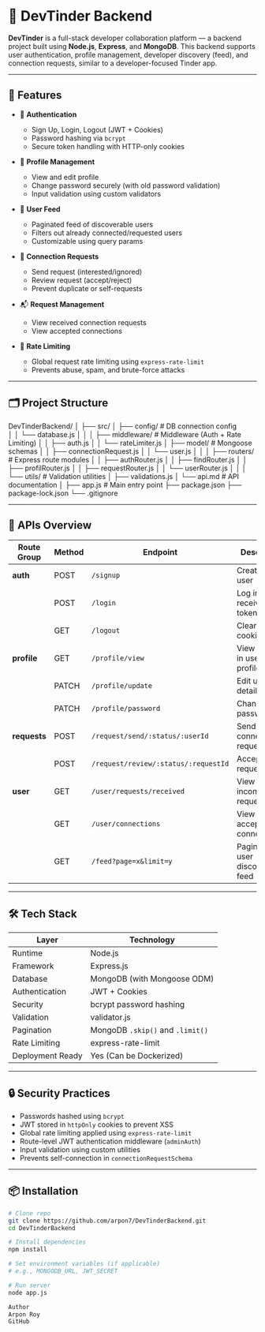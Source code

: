 # 💼 DevTinder Backend

**DevTinder** is a full-stack developer collaboration platform — a backend project built using **Node.js**, **Express**, and **MongoDB**. This backend supports user authentication, profile management, developer discovery (feed), and connection requests, similar to a developer-focused Tinder app.

---

## 🚀 Features

- 🔐 **Authentication**
  - Sign Up, Login, Logout (JWT + Cookies)
  - Password hashing via `bcrypt`
  - Secure token handling with HTTP-only cookies

- 🧾 **Profile Management**
  - View and edit profile
  - Change password securely (with old password validation)
  - Input validation using custom validators

- 🔎 **User Feed**
  - Paginated feed of discoverable users
  - Filters out already connected/requested users
  - Customizable using query params

- 💌 **Connection Requests**
  - Send request (interested/ignored)
  - Review request (accept/reject)
  - Prevent duplicate or self-requests

- 📬 **Request Management**
  - View received connection requests
  - View accepted connections

- 🚫 **Rate Limiting**
  - Global request rate limiting using `express-rate-limit`
  - Prevents abuse, spam, and brute-force attacks

---

## 🗂️ Project Structure

DevTinderBackend/
│
├── src/
│ ├── config/ # DB connection config  
│ │ └── database.js
│ │
│ ├── middleware/ # Middleware (Auth + Rate Limiting)
│ │ ├── auth.js
│ │ └── rateLimiter.js
│ ├── model/ # Mongoose schemas
│ │ ├── connectionRequest.js
│ │ └── user.js
│ │
│ ├── routers/ # Express route modules
│ │ ├── authRouter.js
│ │ ├── findRouter.js
│ │ ├── profilRouter.js
│ │ ├── requestRouter.js
│ │ └── userRouter.js
│ │
│ └── utils/ # Validation utilities
│   ├── validations.js
│   └── api.md # API documentation
│
├── app.js # Main entry point
├── package.json
├── package-lock.json
└── .gitignore

---

## 🧪 APIs Overview

| Route Group  | Method | Endpoint                             | Description                   |
| ------------ | ------ | ------------------------------------ | ----------------------------- |
| **auth**     | POST   | `/signup`                            | Create a new user             |
|              | POST   | `/login`                             | Log in and receive JWT token  |
|              | GET    | `/logout`                            | Clear auth cookie             |
| **profile**  | GET    | `/profile/view`                      | View logged-in user's profile |
|              | PATCH  | `/profile/update`                    | Edit user details             |
|              | PATCH  | `/profile/password`                  | Change password               |
| **requests** | POST   | `/request/send/:status/:userId`      | Send connection request       |
|              | POST   | `/request/review/:status/:requestId` | Accept/Reject request         |
| **user**     | GET    | `/user/requests/received`            | View incoming requests        |
|              | GET    | `/user/connections`                  | View accepted connections     |
|              | GET    | `/feed?page=x&limit=y`               | Paginated user discovery feed |

---

## 🛠️ Tech Stack

| Layer            | Technology                       |
| ---------------- | -------------------------------- |
| Runtime          | Node.js                          |
| Framework        | Express.js                       |
| Database         | MongoDB (with Mongoose ODM)      |
| Authentication   | JWT + Cookies                    |
| Security         | bcrypt password hashing          |
| Validation       | validator.js                     |
| Pagination       | MongoDB `.skip()` and `.limit()` |
| Rate Limiting    | express-rate-limit               |
| Deployment Ready | Yes (Can be Dockerized)          |

---

## 🔒 Security Practices

- Passwords hashed using `bcrypt`
- JWT stored in `httpOnly` cookies to prevent XSS
- Global rate limiting applied using `express-rate-limit`
- Route-level JWT authentication middleware (`adminAuth`)
- Input validation using custom utilities
- Prevents self-connection in `connectionRequestSchema`

---

## 📦 Installation

```bash
# Clone repo
git clone https://github.com/arpon7/DevTinderBackend.git
cd DevTinderBackend

# Install dependencies
npm install

# Set environment variables (if applicable)
# e.g., MONGODB_URL, JWT_SECRET

# Run server
node app.js

Author
Arpon Roy
GitHub
```
